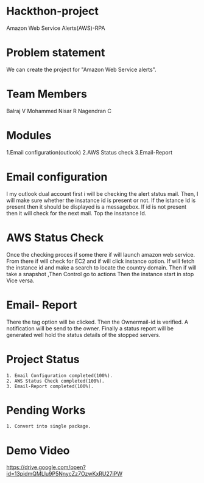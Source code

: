 # Hackthon-project 
Amazon Web Service Alerts(AWS)-RPA
# Problem statement
 We can create the project for "Amazon Web Service alerts". 
 
# Team Members
Balraj V
Mohammed Nisar R
Nagendran C

# Modules
1.Email configuration(outlook)
2.AWS Status check
3.Email-Report

# Email configuration
   I my outlook dual account first i will be checking the alert ststus mail. 
Then, I will make sure whether the insatance id is present or not.
If the istance Id is present then it should be displayed is a messagebox.
If id is not present then it will check for the next mail. Top the insatance Id.  
 
 # AWS Status Check
   Once the checking proces if some there if will launch amazon web service.
From there if will check for EC2 and if will click instance option.
If will fetch the instance id and make a search to locate the country domain.
Then if will take a snapshot ,Then Control go to actions Then the instance start in stop Vice versa.
 
 # Email- Report
   There the tag option will be clicked. Then the Ownermail-id is verified.
A notification will be send to the owner.
Finally a status report will be generated well hold the status details of the stopped servers.

# Project Status
    1. Email Configuration completed(100%).
    2. AWS Status Check completed(100%).
    3. Email-Report completed(100%).
    
# Pending Works
    1. Convert into single package.
# Demo Video    
https://drive.google.com/open?id=13pidmQMLlu9P5NnycZz7OzwKxRU27iPW
    
